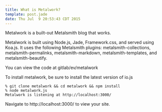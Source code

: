 ```yaml
---
title: What is Metalwork?
template: post.jade
date: Thu Jul  9 20:53:43 CDT 2015
---
```


Metalwork is a built-out Metalsmith blog that works.

Metalwork is built using Node.js, Jade, Framework.css, and served using Koa.js. It uses the following Metalsmith plugins: metalsmith-collections, metalsmith-permalinks, metalsmith-markdown, metalsmith-templates, and metalsmith-beautify.

You can view the code at gitlab/ev/metalwork

To install metalwork, be sure to install the latest version of io.js

	% git clone metalwork && cd metalwork && npm install
	% node metalwork.js
	Metalwork is listening at http://localhost:3000/

Navigate to http://localhost:3000/ to view your site.



